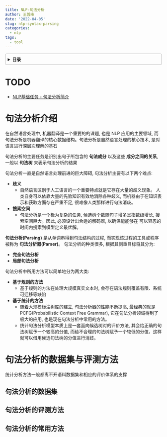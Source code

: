 ```yaml
---
title: NLP-句法分析
author: 王哲峰
date: '2022-04-05'
slug: nlp-syntax-parsing 
categories:
  - nlp
tags:
  - tool
---
```


<style>
details {
    border: 1px solid #aaa;
    border-radius: 4px;
    padding: .5em .5em 0;
}
summary {
    font-weight: bold;
    margin: -.5em -.5em 0;
    padding: .5em;
}
details[open] {
    padding: .5em;
}
details[open] summary {
    border-bottom: 1px solid #aaa;
    margin-bottom: .5em;
}
img {
    pointer-events: none;
}
</style>

<details><summary>目录</summary><p>

- [TODO](#todo)
- [句法分析介绍](#句法分析介绍)
- [句法分析的数据集与评测方法](#句法分析的数据集与评测方法)
  - [句法分析的数据集](#句法分析的数据集)
  - [句法分析的评测方法](#句法分析的评测方法)
  - [句法分析的常用方法](#句法分析的常用方法)
</p></details><p></p>

# TODO

* [NLP基础任务 - 句法分析简介](https://mp.weixin.qq.com/s/rFXGODB35E9M3YlXe6QtbQ)

# 句法分析介绍

在自然语言处理中, 机器翻译是一个重要的的课题, 也是 NLP 应用的主要领域, 
而句法分析是机器翻译的核心数据结构。句法分析是自然语言处理的核心技术, 
是对语言进行深层次理解的基石

句法分析的主要任务是识别出句子所包含的 **句法成分** 以及这些 **成分之间的关系**, 
一般以 **句法树** 来表示句法分析的结果

句法分析一直是自然语言处理前进的巨大障碍, 句法分析主要有以下两个难点:

- **歧义**
    - 自然语言区别于人工语言的一个重要特点就是它存在大量的歧义现象。
      人类自身可以依靠大量的先验知识有效地消除各种歧义, 
      而机器由于在知识表示和获取方面存在严重不足, 很难像人类那样进行句法消歧。
- **搜索空间**
    - 句法分析是一个极为复杂的任务, 候选树个数随句子增多呈指数级增长, 
      搜索空间巨大。因此, 必须设计出合适的解码器, 以确保能能够在
      可以容忍的时间内搜索到模型定义最优解。

**句法分析(Parsing)** 是从单词串得到句法结构的过程, 
而实现该过程的工具或程序被称为 **句法分析器(Parser)**。
句法分析的种类很多, 根据其侧重目标将其分为:

- **完全句法分析**
- **局部句法分析**


句法分析中所用方法可以简单地分为两大类:

* **基于规则的方法**
    - 基于规则的方法在处理大规模真实文本时, 会存在语法规则覆盖有限、系统可迁移等缺陷
* **基于统计的方法**
    - 随着大规模标注树库的建立, 句法分析器的性能不断提高, 
      最经典的就是 PCFG(Probabilistic Context Free Grammar), 
      它在句法分析领域得到了极大的应用, 也是现在句法分析中常用的方法。
    - 统计句法分析模型本质上是一套面向候选树对的评价方法, 其会给正确的句法树赋予一个较高的分值, 
      而给不合理的句法树赋予一个较低的分值，这样就可以借用候选句法树的分值进行消歧。

# 句法分析的数据集与评测方法

统计分析方法一般都离不开语料数据集和相应的评价体系的支撑

## 句法分析的数据集


## 句法分析的评测方法


## 句法分析的常用方法

